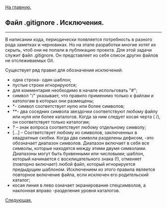 [На главную.](readme.md)

Файл .gitignore . Исключения.
---
---
В написании кода, периодически появляется потребность в разного рода заметках и черновиках. Но на этапе разработки многие хотят их скрыть, чтоб они не попали в публикацию проекта. Для этой задачи служит файл .gitignore. Он представляет из себя список других файлов не отслеживаемых Git.

Существует ряд правил для обозначения исключений:

* одна строка- один шаблон;
* пустые строки игнорируются;
* для комментария необходимо в начале испольговать "#";
* символ "/" указывает, что правило применимо только к файлам и катологам в которых они размещены;
* *- символ соответствует нулю или более символов;
* **- два соседних символа звездочки соответствуют любому файлу или нуля или более каталогов. Когда за ним следует косая черта ( /), он соответствует только каталогам;
* ? – знак вопроса соответствует любому отдельному символу;
* […] – Соответствует любому из символов, заключенных в квадратные скобки. Когда два символа разделены дефисом, -это обозначает диапазон символов. Диапазон включает в себя все символы, которые находятся между этими двумя символами. Диапазоны могут быть буквенными или числовыми;
шаблон, который начинается с восклицательного знака (!), отменяет (повторно включает) любой файл, который игнорируется предыдущим шаблоном. Исключением из этого правила является повторное включение файла, если исключен его родительский каталог;
* косая линия в лево означает экранирование спецсимволов, а наклонная вправо -разделения уровня каталогов.

[Следующая.](commit.md) 
